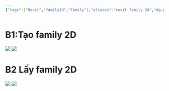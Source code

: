 ```yaml
---
{"tags":["Revit","family2d","family"],"aliases":"revit family 2d","dg-publish":true,"permalink":"/Hướng dẫn các phần mềm/Revit/Family/FAMILY 2D/","dgPassFrontmatter":true,"noteIcon":"2","created":"2024-01-19T05:43:02.903+07:00","updated":"2023-12-27T10:36:24.000+07:00"}
---
```




# B1:Tạo family 2D
![](https://i.imgur.com/0GKBtbQ.png)
![](https://i.imgur.com/TZLJkyF.png)
# B2 Lấy family 2D
![](https://i.imgur.com/wZGruOJ.png)
![](https://i.imgur.com/Ygy3CIs.png)
